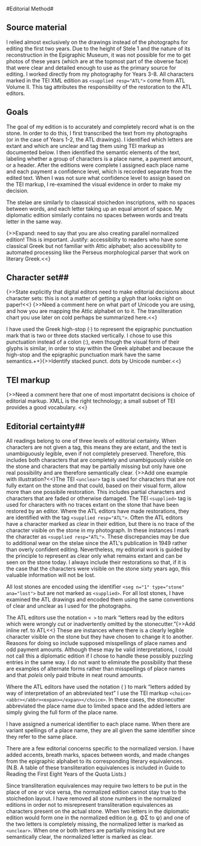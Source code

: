 #Editorial Method#


## Source material ##


I relied almost exclusively on the drawings instead of the photographs for editing the first two years. Due to the height of Stele 1 and the nature of its reconstruction in the Epigraphic Museum, it was not possible for me to get photos of these years (which are at the topmost part of the obverse face) that were clear and detailed enough to use as the primary source for editing. I worked directly from my photography for Years 3-8.  All characters marked in the TEI XML edition as  `<supplied resp="ATL">` come from ATL Volume II. This tag attributes the responsibility of the restoration to the ATL editors. 

## Goals ##


The goal of my edition is to accurately and completely record what is on the stone. In order to do this, I first transcribed the text from my photographs (or in the case of Years 1-2, the ATL drawings). I identified which letters are extant and which are unclear and tag them using TEI markup as documented below. I then identified the semantic elements of the text, labeling whether a group of characters is a place name, a payment amount, or a header. After the editions were complete I assigned each place name and each payment a confidence level, which is recorded separate from the edited text. When I was not sure what confidence level to assign based on the TEI markup, I  re-examined the visual evidence in order to make my decision. 

The stelae are similarly to claassical stoichedon inscriptions, with no spaces between words, and each letter taking up an equal amont of space.  My diplomatic edition similarly contains no spaces between words and treats letter in the same way. 

{>>Expand:  need to say that you are also creating parallel normalized edition!  This is important.  Justify:  accessibility to readers who have some classical Greek but not familiar with Attic alphabet;  also accessibility to automated processing like the Perseus morphological parser that work on literary Greek.<<}

## Character set##



{>>State explicitly that digital editors need to make editorial decisions about character sets:  this is not a matter of
getting a glyph that looks right on paper!<<}
{>>Need a comment here on what part of Unicode you are using, and how you are mapping the Attic alphabet on to it.
The transliteration chart you use later on cold perhaps be summarized here.<<}


I have used the Greek high-stop (·) to represent the epigraphic punctuation mark that is two or three dots stacked vertically. I chose to use this punctuation instead of a colon (:), even though the visual form of their glyphs is similar, in order to stay within the Greek alphabet and because the high-stop and the epigraphic punctuation mark have the same semantics.++}{>>Identify stacked punct. dots by Unicode number.<<}


## TEI markup ##

{>>Need a comment here that one of most importatnt decisions is choice of editorial markup.  XMLL is the right technology; a small subset of TEI provides a good vocabulary. <<}

## Editorial certainty## 

All readings belong to one of three levels of editorial certainty.  When characters are not given a tag, this means they are extant, and the text is unambiguously legible, even if not completely preserved. Therefore, this includes both characters that are completely and unambiguously visible on the stone and characters that may be partially missing but only have one real possibility and are therefore semantically clear. {>>Add one example with illustration?<<}The TEI `<unclear>` tag is used for characters that are not fully extant on the stone and that could, based on their visual form, allow more than one possibile restoration. This includes partial characters and characters that are faded or otherwise damaged. The TEI `<supplied>` tag is used for characters with no traces extant on the stone that have been restored by an editor. Where the ATL editors have made restorations, they are identified with the tag `<supplied resp="ATL">`. Often the ATL editors have a character marked as clear in their edition, but there is no trace of the character visible on the stone in my photograph. In these instances I mark the character as `<supplied resp="ATL">`. These discrepancies may be due to additional wear on the stelae since the ATL's publication in 1949 rather than overly confident editing. Nevertheless, my editorial work is guided by the principle to represent as clear only what remains extant and can be seen on the stone today. I always include their restorations so that,  if it is the case that the characters were visible on the stone sixty years ago, this valuable information will not be lost. 

All lost stones are encoded using the identifier `<seg n="1" type="stone" ana="lost">` but are not marked as `<supplied>`. For all lost stones, I have examined the ATL drawings and encoded them using the same conventions of clear and unclear as I used for the photographs. 
	
The ATL editors use the notation `< >` to mark “letters read by the editors which were wrongly cut or inadvertently omitted by the stonecutter.”{>>Add inline ref. to ATL<<} These are instances where there is a clearly legible character visible on the stone but they have chosen to change it to another. Reasons for doing so include supposed misspellings of place names and odd payment amounts. Although these may be valid interpretations, I could not call this a diplomatic edition if I chose to handle these possibly puzzling entries in the same way. I do not want to eliminate the possibility that these are examples of alternate forms rather than misspellings of place names and that *poleis* only paid tribute in neat round amounts. 

Where the ATL editors have used the notation ( ) to mark “letters added by way of interpretation of an abbreviated text” I use the TEI markup `<choice><abbr></abbr><expan></expan></choice>`. In these cases, the stonecutter abbreviated the place name due to limited space and the added letters are simply giving the full form of the place name. 

I have assigned a numerical identifier to each place name. When there are variant spellings of a place name, they are all given the same identifier since they refer to the same place. 

There are a few editorial concerns specific to the normalized version. I have added accents, breath marks, spaces between words, and made changes from the epigraphic alphabet to its corresponding literary equivalences. (N.B. A table of these transliteration equivalences is included in Guide to Reading the First Eight Years of the Quota Lists.)

Since transliteration equivalences may require two letters to be put in the place of one or vice versa, the normalized edition cannot stay true to the stoichedon layout. I have removed all stone numbers in the normalized editions in order not to misrepresent transliteration equivalences as characters present on the actual stone. When two letters in the diplomatic edition would form one in the normalized edition (e.g. ΦΣ to ψ) and one of the two letters is completely missing, the normalized letter is marked as `<unclear>`. When one or both letters are partially missing but are semantically clear, the normalized letter is marked as clear. 


